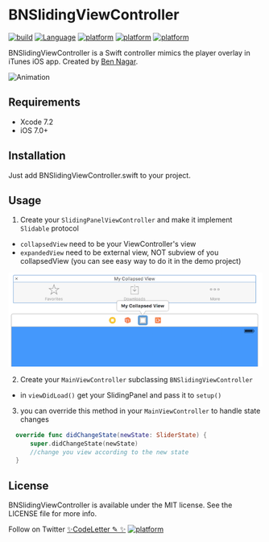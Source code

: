 # BNSlidingViewController

[![build](https://img.shields.io/badge/build-passing-brightgreen.svg?style=flat)](https://github.com/bennagar/BNSlidingViewController)
[![Language](https://img.shields.io/badge/language-Swift%202-orange.svg)](https://github.com/bennagar/BNSlidingViewController)
[![platform](https://img.shields.io/badge/platform-ios-lightgrey.svg?style=flat)](https://github.com/bennagar/BNSlidingViewController)
[![platform](https://img.shields.io/badge/license-MIT-blue.svg?style=flat)](https://github.com/bennagar/BNSlidingViewController)
[![platform](https://img.shields.io/twitter/follow/codeletter.svg?style=social)](https://twitter.com/codeletter)

BNSlidingViewController is a Swift controller mimics the player overlay in iTunes iOS app. Created by [Ben Nagar](http://twitter.com/bennagar).

![Animation](Screenshots/BNSlidingView%20demo%20video.gif)

## Requirements

- Xcode 7.2
- iOS 7.0+

## Installation

Just add BNSlidingViewController.swift to your project.

## Usage

1. Create your ```SlidingPanelViewController``` and make it implement ```Slidable``` protocol
  * ```collapsedView``` need to be your ViewController's view
  * ```expandedView``` need to be external view, NOT subview of you collapsedView (you can see easy way to do it in the demo project)

  ![Alt text](Screenshots/addingCollapsedViewToStoryboard.png "add collapsedView")

2. Create your ```MainViewController``` subclassing ```BNSlidingViewController```
  * in ```viewDidLoad()``` get your SlidingPanel and pass it to ```setup()```

3. you can override this method in your ```MainViewController``` to handle state changes
``` swift
  override func didChangeState(newState: SliderState) {
      super.didChangeState(newState)
      //change you view according to the new state
  }
```

## License
BNSlidingViewController is available under the MIT license. See the LICENSE file for more info.

Follow on Twitter [✨CodeLetter ✎ ✨](http://twitter.com/codeletter)  [![platform](https://img.shields.io/twitter/follow/codeletter.svg?style=social)](https://twitter.com/codeletter)
